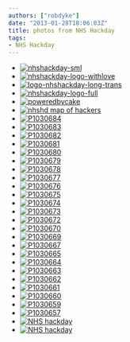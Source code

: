 ```yaml
---
authors: ["robdyke"]
date: "2013-01-28T18:06:03Z"
title: photos from NHS Hackday
tags:
- NHS Hackday
---
```

<div class='photonic-flickr-stream photonic-stream '>
  <ul class='title-display-tooltip'>
    <li class="photonic-flickr-image photonic-flickr-photo photonic-pad-photos">
      <a  class='launch-gallery-fancybox fancybox'  rel='lightbox-photonic-flickr-stream-1'  href="https://farm9.static.flickr.com/8229/8423872303_5a30c6329c_z.jpg" title="<a href=&#039;https://www.flickr.com/photos/90867769@N08/8423872303&#039; >nhshackday-sml</a>" ><img alt="nhshackday-sml" src="https://farm9.static.flickr.com/8229/8423872303_5a30c6329c_s.jpg" /></a>
    </li>
    <li class="photonic-flickr-image photonic-flickr-photo photonic-pad-photos">
      <a  class='launch-gallery-fancybox fancybox'  rel='lightbox-photonic-flickr-stream-1'  href="https://farm9.static.flickr.com/8501/8424961948_cc30b43a60_z.jpg" title="<a href=&#039;https://www.flickr.com/photos/90867769@N08/8424961948&#039; >nhshackday-logo-withlove</a>" ><img alt="nhshackday-logo-withlove" src="https://farm9.static.flickr.com/8501/8424961948_cc30b43a60_s.jpg" /></a>
    </li>
    <li class="photonic-flickr-image photonic-flickr-photo photonic-pad-photos">
      <a  class='launch-gallery-fancybox fancybox'  rel='lightbox-photonic-flickr-stream-1'  href="https://farm9.static.flickr.com/8045/8423872325_738251d339_z.jpg" title="<a href=&#039;https://www.flickr.com/photos/90867769@N08/8423872325&#039; >logo-nhshackday-long-trans</a>" ><img alt="logo-nhshackday-long-trans" src="https://farm9.static.flickr.com/8045/8423872325_738251d339_s.jpg" /></a>
    </li>
    <li class="photonic-flickr-image photonic-flickr-photo photonic-pad-photos">
      <a  class='launch-gallery-fancybox fancybox'  rel='lightbox-photonic-flickr-stream-1'  href="https://farm9.static.flickr.com/8331/8423872337_53893c5c10_z.jpg" title="<a href=&#039;https://www.flickr.com/photos/90867769@N08/8423872337&#039; >nhshackday-logo-full</a>" ><img alt="nhshackday-logo-full" src="https://farm9.static.flickr.com/8331/8423872337_53893c5c10_s.jpg" /></a>
    </li>
    <li class="photonic-flickr-image photonic-flickr-photo photonic-pad-photos">
      <a  class='launch-gallery-fancybox fancybox'  rel='lightbox-photonic-flickr-stream-1'  href="https://farm9.static.flickr.com/8332/8423872371_1e3b3371b2_z.jpg" title="<a href=&#039;https://www.flickr.com/photos/90867769@N08/8423872371&#039; >poweredbycake</a>" ><img alt="poweredbycake" src="https://farm9.static.flickr.com/8332/8423872371_1e3b3371b2_s.jpg" /></a>
    </li>
    <li class="photonic-flickr-image photonic-flickr-photo photonic-pad-photos">
      <a  class='launch-gallery-fancybox fancybox'  rel='lightbox-photonic-flickr-stream-1'  href="https://farm9.static.flickr.com/8465/8424960790_05c95caee4_z.jpg" title="<a href=&#039;https://www.flickr.com/photos/90867769@N08/8424960790&#039; >nhshd map of hackers</a>" ><img alt="nhshd map of hackers" src="https://farm9.static.flickr.com/8465/8424960790_05c95caee4_s.jpg" /></a>
    </li>
    <li class="photonic-flickr-image photonic-flickr-photo photonic-pad-photos">
      <a  class='launch-gallery-fancybox fancybox'  rel='lightbox-photonic-flickr-stream-1'  href="https://farm9.static.flickr.com/8191/8423566921_f83501a906_z.jpg" title="<a href=&#039;https://www.flickr.com/photos/90867769@N08/8423566921&#039; >P1030684</a>" ><img alt="P1030684" src="https://farm9.static.flickr.com/8191/8423566921_f83501a906_s.jpg" /></a>
    </li>
    <li class="photonic-flickr-image photonic-flickr-photo photonic-pad-photos">
      <a  class='launch-gallery-fancybox fancybox'  rel='lightbox-photonic-flickr-stream-1'  href="https://farm9.static.flickr.com/8074/8423567011_aa8b8873b2_z.jpg" title="<a href=&#039;https://www.flickr.com/photos/90867769@N08/8423567011&#039; >P1030683</a>" ><img alt="P1030683" src="https://farm9.static.flickr.com/8074/8423567011_aa8b8873b2_s.jpg" /></a>
    </li>
    <li class="photonic-flickr-image photonic-flickr-photo photonic-pad-photos">
      <a  class='launch-gallery-fancybox fancybox'  rel='lightbox-photonic-flickr-stream-1'  href="https://farm9.static.flickr.com/8185/8424658016_045145119a_z.jpg" title="<a href=&#039;https://www.flickr.com/photos/90867769@N08/8424658016&#039; >P1030682</a>" ><img alt="P1030682" src="https://farm9.static.flickr.com/8185/8424658016_045145119a_s.jpg" /></a>
    </li>
    <li class="photonic-flickr-image photonic-flickr-photo photonic-pad-photos">
      <a  class='launch-gallery-fancybox fancybox'  rel='lightbox-photonic-flickr-stream-1'  href="https://farm9.static.flickr.com/8043/8423567311_7c392e5cfc_z.jpg" title="<a href=&#039;https://www.flickr.com/photos/90867769@N08/8423567311&#039; >P1030681</a>" ><img alt="P1030681" src="https://farm9.static.flickr.com/8043/8423567311_7c392e5cfc_s.jpg" /></a>
    </li>
    <li class="photonic-flickr-image photonic-flickr-photo photonic-pad-photos">
      <a  class='launch-gallery-fancybox fancybox'  rel='lightbox-photonic-flickr-stream-1'  href="https://farm9.static.flickr.com/8235/8424658236_bd512d4de5_z.jpg" title="<a href=&#039;https://www.flickr.com/photos/90867769@N08/8424658236&#039; >P1030680</a>" ><img alt="P1030680" src="https://farm9.static.flickr.com/8235/8424658236_bd512d4de5_s.jpg" /></a>
    </li>
    <li class="photonic-flickr-image photonic-flickr-photo photonic-pad-photos">
      <a  class='launch-gallery-fancybox fancybox'  rel='lightbox-photonic-flickr-stream-1'  href="https://farm9.static.flickr.com/8358/8423567563_e3fd5f2d5d_z.jpg" title="<a href=&#039;https://www.flickr.com/photos/90867769@N08/8423567563&#039; >P1030679</a>" ><img alt="P1030679" src="https://farm9.static.flickr.com/8358/8423567563_e3fd5f2d5d_s.jpg" /></a>
    </li>
    <li class="photonic-flickr-image photonic-flickr-photo photonic-pad-photos">
      <a  class='launch-gallery-fancybox fancybox'  rel='lightbox-photonic-flickr-stream-1'  href="https://farm9.static.flickr.com/8330/8424658474_854f19c54f_z.jpg" title="<a href=&#039;https://www.flickr.com/photos/90867769@N08/8424658474&#039; >P1030678</a>" ><img alt="P1030678" src="https://farm9.static.flickr.com/8330/8424658474_854f19c54f_s.jpg" /></a>
    </li>
    <li class="photonic-flickr-image photonic-flickr-photo photonic-pad-photos">
      <a  class='launch-gallery-fancybox fancybox'  rel='lightbox-photonic-flickr-stream-1'  href="https://farm9.static.flickr.com/8195/8423567859_02cdb11f6f_z.jpg" title="<a href=&#039;https://www.flickr.com/photos/90867769@N08/8423567859&#039; >P1030677</a>" ><img alt="P1030677" src="https://farm9.static.flickr.com/8195/8423567859_02cdb11f6f_s.jpg" /></a>
    </li>
    <li class="photonic-flickr-image photonic-flickr-photo photonic-pad-photos">
      <a  class='launch-gallery-fancybox fancybox'  rel='lightbox-photonic-flickr-stream-1'  href="https://farm9.static.flickr.com/8075/8424658826_eca83dcf00_z.jpg" title="<a href=&#039;https://www.flickr.com/photos/90867769@N08/8424658826&#039; >P1030676</a>" ><img alt="P1030676" src="https://farm9.static.flickr.com/8075/8424658826_eca83dcf00_s.jpg" /></a>
    </li>
    <li class="photonic-flickr-image photonic-flickr-photo photonic-pad-photos">
      <a  class='launch-gallery-fancybox fancybox'  rel='lightbox-photonic-flickr-stream-1'  href="https://farm9.static.flickr.com/8093/8423568259_0afaee9ec7_z.jpg" title="<a href=&#039;https://www.flickr.com/photos/90867769@N08/8423568259&#039; >P1030675</a>" ><img alt="P1030675" src="https://farm9.static.flickr.com/8093/8423568259_0afaee9ec7_s.jpg" /></a>
    </li>
    <li class="photonic-flickr-image photonic-flickr-photo photonic-pad-photos">
      <a  class='launch-gallery-fancybox fancybox'  rel='lightbox-photonic-flickr-stream-1'  href="https://farm9.static.flickr.com/8053/8424659100_be62bcb6f1_z.jpg" title="<a href=&#039;https://www.flickr.com/photos/90867769@N08/8424659100&#039; >P1030674</a>" ><img alt="P1030674" src="https://farm9.static.flickr.com/8053/8424659100_be62bcb6f1_s.jpg" /></a>
    </li>
    <li class="photonic-flickr-image photonic-flickr-photo photonic-pad-photos">
      <a  class='launch-gallery-fancybox fancybox'  rel='lightbox-photonic-flickr-stream-1'  href="https://farm9.static.flickr.com/8093/8423568561_a4b805e60e_z.jpg" title="<a href=&#039;https://www.flickr.com/photos/90867769@N08/8423568561&#039; >P1030673</a>" ><img alt="P1030673" src="https://farm9.static.flickr.com/8093/8423568561_a4b805e60e_s.jpg" /></a>
    </li>
    <li class="photonic-flickr-image photonic-flickr-photo photonic-pad-photos">
      <a  class='launch-gallery-fancybox fancybox'  rel='lightbox-photonic-flickr-stream-1'  href="https://farm9.static.flickr.com/8185/8424659400_cf4862e52f_z.jpg" title="<a href=&#039;https://www.flickr.com/photos/90867769@N08/8424659400&#039; >P1030672</a>" ><img alt="P1030672" src="https://farm9.static.flickr.com/8185/8424659400_cf4862e52f_s.jpg" /></a>
    </li>
    <li class="photonic-flickr-image photonic-flickr-photo photonic-pad-photos">
      <a  class='launch-gallery-fancybox fancybox'  rel='lightbox-photonic-flickr-stream-1'  href="https://farm9.static.flickr.com/8335/8424659480_38543b70e0_z.jpg" title="<a href=&#039;https://www.flickr.com/photos/90867769@N08/8424659480&#039; >P1030670</a>" ><img alt="P1030670" src="https://farm9.static.flickr.com/8335/8424659480_38543b70e0_s.jpg" /></a>
    </li>
    <li class="photonic-flickr-image photonic-flickr-photo photonic-pad-photos">
      <a  class='launch-gallery-fancybox fancybox'  rel='lightbox-photonic-flickr-stream-1'  href="https://farm9.static.flickr.com/8214/8424659638_c45349e579_z.jpg" title="<a href=&#039;https://www.flickr.com/photos/90867769@N08/8424659638&#039; >P1030669</a>" ><img alt="P1030669" src="https://farm9.static.flickr.com/8214/8424659638_c45349e579_s.jpg" /></a>
    </li>
    <li class="photonic-flickr-image photonic-flickr-photo photonic-pad-photos">
      <a  class='launch-gallery-fancybox fancybox'  rel='lightbox-photonic-flickr-stream-1'  href="https://farm9.static.flickr.com/8225/8424660036_3f07592314_z.jpg" title="<a href=&#039;https://www.flickr.com/photos/90867769@N08/8424660036&#039; >P1030667</a>" ><img alt="P1030667" src="https://farm9.static.flickr.com/8225/8424660036_3f07592314_s.jpg" /></a>
    </li>
    <li class="photonic-flickr-image photonic-flickr-photo photonic-pad-photos">
      <a  class='launch-gallery-fancybox fancybox'  rel='lightbox-photonic-flickr-stream-1'  href="https://farm9.static.flickr.com/8232/8424660312_4c7fbec658_z.jpg" title="<a href=&#039;https://www.flickr.com/photos/90867769@N08/8424660312&#039; >P1030665</a>" ><img alt="P1030665" src="https://farm9.static.flickr.com/8232/8424660312_4c7fbec658_s.jpg" /></a>
    </li>
    <li class="photonic-flickr-image photonic-flickr-photo photonic-pad-photos">
      <a  class='launch-gallery-fancybox fancybox'  rel='lightbox-photonic-flickr-stream-1'  href="https://farm9.static.flickr.com/8476/8424660508_361555b7c1_z.jpg" title="<a href=&#039;https://www.flickr.com/photos/90867769@N08/8424660508&#039; >P1030664</a>" ><img alt="P1030664" src="https://farm9.static.flickr.com/8476/8424660508_361555b7c1_s.jpg" /></a>
    </li>
    <li class="photonic-flickr-image photonic-flickr-photo photonic-pad-photos">
      <a  class='launch-gallery-fancybox fancybox'  rel='lightbox-photonic-flickr-stream-1'  href="https://farm9.static.flickr.com/8226/8424660652_3683bf3bf1_z.jpg" title="<a href=&#039;https://www.flickr.com/photos/90867769@N08/8424660652&#039; >P1030663</a>" ><img alt="P1030663" src="https://farm9.static.flickr.com/8226/8424660652_3683bf3bf1_s.jpg" /></a>
    </li>
    <li class="photonic-flickr-image photonic-flickr-photo photonic-pad-photos">
      <a  class='launch-gallery-fancybox fancybox'  rel='lightbox-photonic-flickr-stream-1'  href="https://farm9.static.flickr.com/8327/8423570135_cb40b62666_z.jpg" title="<a href=&#039;https://www.flickr.com/photos/90867769@N08/8423570135&#039; >P1030662</a>" ><img alt="P1030662" src="https://farm9.static.flickr.com/8327/8423570135_cb40b62666_s.jpg" /></a>
    </li>
    <li class="photonic-flickr-image photonic-flickr-photo photonic-pad-photos">
      <a  class='launch-gallery-fancybox fancybox'  rel='lightbox-photonic-flickr-stream-1'  href="https://farm9.static.flickr.com/8474/8424661142_2b96710fce_z.jpg" title="<a href=&#039;https://www.flickr.com/photos/90867769@N08/8424661142&#039; >P1030661</a>" ><img alt="P1030661" src="https://farm9.static.flickr.com/8474/8424661142_2b96710fce_s.jpg" /></a>
    </li>
    <li class="photonic-flickr-image photonic-flickr-photo photonic-pad-photos">
      <a  class='launch-gallery-fancybox fancybox'  rel='lightbox-photonic-flickr-stream-1'  href="https://farm9.static.flickr.com/8231/8424661346_135111884a_z.jpg" title="<a href=&#039;https://www.flickr.com/photos/90867769@N08/8424661346&#039; >P1030660</a>" ><img alt="P1030660" src="https://farm9.static.flickr.com/8231/8424661346_135111884a_s.jpg" /></a>
    </li>
    <li class="photonic-flickr-image photonic-flickr-photo photonic-pad-photos">
      <a  class='launch-gallery-fancybox fancybox'  rel='lightbox-photonic-flickr-stream-1'  href="https://farm9.static.flickr.com/8365/8423570789_8fd97611db_z.jpg" title="<a href=&#039;https://www.flickr.com/photos/90867769@N08/8423570789&#039; >P1030659</a>" ><img alt="P1030659" src="https://farm9.static.flickr.com/8365/8423570789_8fd97611db_s.jpg" /></a>
    </li>
    <li class="photonic-flickr-image photonic-flickr-photo photonic-pad-photos">
      <a  class='launch-gallery-fancybox fancybox'  rel='lightbox-photonic-flickr-stream-1'  href="https://farm9.static.flickr.com/8073/8423570905_9196bf64ca_z.jpg" title="<a href=&#039;https://www.flickr.com/photos/90867769@N08/8423570905&#039; >P1030657</a>" ><img alt="P1030657" src="https://farm9.static.flickr.com/8073/8423570905_9196bf64ca_s.jpg" /></a>
    </li>
    <li class="photonic-flickr-image photonic-flickr-photo photonic-pad-photos">
      <a  class='launch-gallery-fancybox fancybox'  rel='lightbox-photonic-flickr-stream-1'  href="https://farm9.static.flickr.com/8046/8423541669_343d2cc4ba_z.jpg" title="<a href=&#039;https://www.flickr.com/photos/90867769@N08/8423541669&#039; >NHS hackday</a>" ><img alt="NHS hackday" src="https://farm9.static.flickr.com/8046/8423541669_343d2cc4ba_s.jpg" /></a>
    </li>
    <li class="photonic-flickr-image photonic-flickr-photo photonic-pad-photos">
      <a  class='launch-gallery-fancybox fancybox'  rel='lightbox-photonic-flickr-stream-1'  href="https://farm9.static.flickr.com/8495/8424632054_ab51f4947b_z.jpg" title="<a href=&#039;https://www.flickr.com/photos/90867769@N08/8424632054&#039; >NHS hackday</a>" ><img alt="NHS hackday" src="https://farm9.static.flickr.com/8495/8424632054_ab51f4947b_s.jpg" /></a>
    </li>
  </ul>
</div>